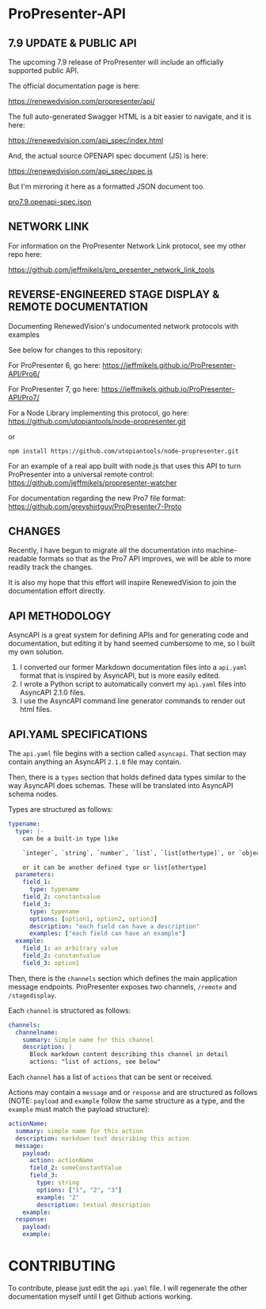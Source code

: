 # ProPresenter-API

## 7.9 UPDATE & PUBLIC API

The upcoming 7.9 release of ProPresenter will include an officially supported public API.

The official documentation page is here:

https://renewedvision.com/propresenter/api/

The full auto-generated Swagger HTML is a bit easier to navigate, and it is here:

https://renewedvision.com/api_spec/index.html

And, the actual source OPENAPI spec document (JS) is here:

https://renewedvision.com/api_spec/spec.js

But I'm mirroring it here as a formatted JSON document too.

[pro7.9.openapi-spec.json](https://github.com/jeffmikels/ProPresenter-API/blob/master/pro7.9.openapi-spec.json)

## NETWORK LINK

For information on the ProPresenter Network Link protocol, see my other repo here:

https://github.com/jeffmikels/pro_presenter_network_link_tools

## REVERSE-ENGINEERED STAGE DISPLAY & REMOTE DOCUMENTATION

Documenting RenewedVision's undocumented network protocols with examples

See below for changes to this repository:

For ProPresenter 6, go here:
https://jeffmikels.github.io/ProPresenter-API/Pro6/

For ProPresenter 7, go here:
https://jeffmikels.github.io/ProPresenter-API/Pro7/

For a Node Library implementing this protocol, go here:
https://github.com/utopiantools/node-propresenter.git

or

```
npm install https://github.com/utopiantools/node-propresenter.git
```

For an example of a real app built with node.js that uses this API to turn ProPresenter into a universal remote control:
https://github.com/jeffmikels/propresenter-watcher

For documentation regarding the new Pro7 file format:
https://github.com/greyshirtguy/ProPresenter7-Proto

## CHANGES

Recently, I have begun to migrate all the documentation into machine-readable formats
so that as the Pro7 API improves, we will be able to more readily track the changes.

It is also my hope that this effort will inspire RenewedVision to join the documentation
effort directly.

## API METHODOLOGY

AsyncAPI is a great system for defining APIs and for generating code and documentation, but editing it by hand
seemed cumbersome to me, so I built my own solution.

1. I converted our former Markdown documentation files into a `api.yaml` format that is inspired by AsyncAPI, but is more easily edited.
2. I wrote a Python script to automatically convert my `api.yaml` files into AsyncAPI 2.1.0 files.
3. I use the AsyncAPI command line generator commands to render out html files.

## API.YAML SPECIFICATIONS

The `api.yaml` file begins with a section called `asyncapi`. That section may contain anything an AsyncAPI `2.1.0` file may contain.

Then, there is a `types` section that holds defined data types similar to the way AsyncAPI does schemas. These will be translated into AsyncAPI schema nodes.

Types are structured as follows:

```yaml
typename:
  type: |-
    can be a built-in type like

    `integer`, `string`, `number`, `list`, `list[othertype]`, or `object`

    or it can be another defined type or list[othertype]
  parameters:
    field_1:
      type: typename
    field_2: constantvalue
    field_3:
      type: typename
      options: [option1, option2, option3]
      description: "each field can have a description"
      examples: ["each field can have an example"]
  example:
    field_1: an arbitrary value
    field_2: constantvalue
    field_3: option1
```

Then, there is the `channels` section which defines the main application message endpoints. ProPresenter exposes two channels, `/remote` and `/stagedisplay`.

Each `channel` is structured as follows:

```yaml
channels:
  channelname:
    summary: Simple name for this channel
    description: |
      Block markdown content describing this channel in detail
      actions: "list of actions, see below"
```

Each `channel` has a list of `actions` that can be sent or received.

Actions may contain a `message` and or `response` and are structured as follows (NOTE: `payload` and `example` follow the same structure as a type, and the `example` must match the payload structure):

```yaml
actionName:
  summary: simple name for this action
  description: markdown text describing this action
  message:
    payload:
      action: actionName
      field_2: someConstantValue
      field_3:
        type: string
        options: ["1", "2", "3"]
        example: "2"
        description: textual description
    example:
  response:
    payload:
    example:
```

# CONTRIBUTING

To contribute, please just edit the `api.yaml` file. I will regenerate the other documentation myself until I get Github actions working.
